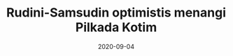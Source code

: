 ---
title: Rudini-Samsudin optimistis menangi Pilkada Kotim
date: 2020-09-04
eleventyComputed:
    image: "/assets/img/{{ page.fileSlug }}/1.png"
url_canonical: "https://kalteng.antaranews.com/berita/423022/rudini-samsudin-optimistis-menangi-pilkada-kotim"
---